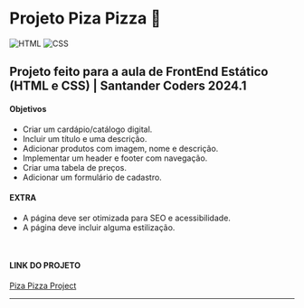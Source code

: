 
# Projeto Piza Pizza  🍕


![HTML](https://img.shields.io/badge/HTML-FF5722?style=flat-square&logo=html5&logoColor=white)
![CSS](https://img.shields.io/badge/CSS-00A9E0?style=flat-square&logo=css3&logoColor=white)

## Projeto feito para a aula de FrontEnd Estático (HTML e CSS) | Santander Coders 2024.1 

#### Objetivos
- Criar um cardápio/catálogo digital.
- Incluir um título e uma descrição.
- Adicionar produtos com imagem, nome e descrição.
- Implementar um header e footer com navegação.
- Criar uma tabela de preços.
- Adicionar um formulário de cadastro.

#### EXTRA
- A página deve ser otimizada para SEO e acessibilidade.
- A página deve incluir alguma estilização.
<BR>

#### LINK DO PROJETO 
[Piza Pizza Project](https://nataliakstr.github.io/PizaPizza/)


------------
